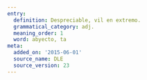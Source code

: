 ```yaml
---
entry:
  definition: Despreciable, vil en extremo.
  grammatical_category: adj.
  meaning_order: 1
  word: abyecto, ta
meta:
  added_on: '2015-06-01'
  source_name: DLE
  source_version: 23
---
```

